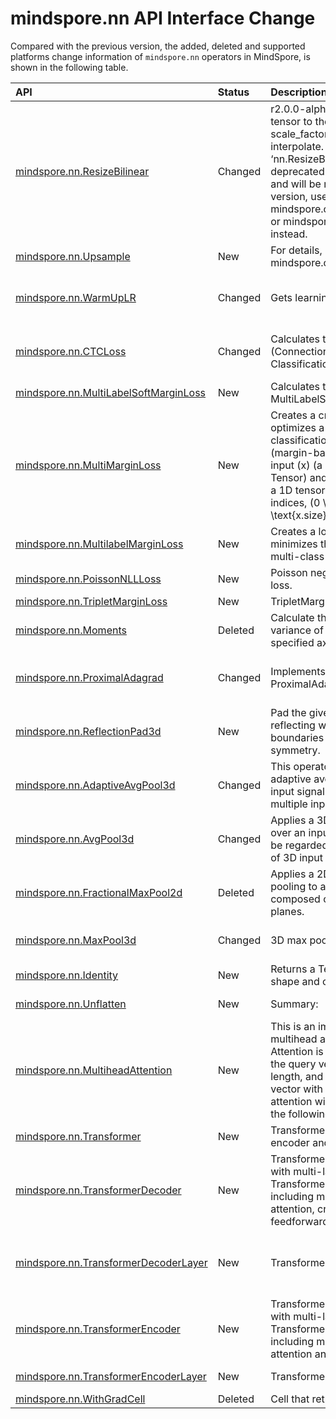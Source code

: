 # mindspore.nn API Interface Change

Compared with the previous version, the added, deleted and supported platforms change information of `mindspore.nn` operators in MindSpore, is shown in the following table.

|API|Status|Description|Support Platform|Class
|:----|:----|:----|:----|:----
[mindspore.nn.ResizeBilinear](https://mindspore.cn/docs/en/r2.0/api_python/nn/mindspore.nn.ResizeBilinear.html#mindspore.nn.ResizeBilinear)|Changed|r2.0.0-alpha: Samples the input tensor to the given size or scale_factor by using bilinear interpolate. => r2.0: ‘nn.ResizeBilinear’ is deprecated from version 2.0 and will be removed in a future version, use mindspore.ops.ResizeBilinearV2 or mindspore.ops.interpolate() instead.|r2.0.0-alpha: Ascend/CPU/GPU => r2.0: |Image Processing Layer
[mindspore.nn.Upsample](https://mindspore.cn/docs/en/r2.0/api_python/nn/mindspore.nn.Upsample.html#mindspore.nn.Upsample)|New|For details, please refer to mindspore.ops.interpolate().|r2.0: Ascend/GPU/CPU|Image Processing Layer
[mindspore.nn.WarmUpLR](https://mindspore.cn/docs/en/r2.0/api_python/nn/mindspore.nn.WarmUpLR.html#mindspore.nn.WarmUpLR)|Changed|Gets learning rate warming up.|r2.0.0-alpha: Ascend/GPU => r2.0: Ascend/GPU/CPU|LearningRateSchedule Class
[mindspore.nn.CTCLoss](https://mindspore.cn/docs/en/r2.0/api_python/nn/mindspore.nn.CTCLoss.html#mindspore.nn.CTCLoss)|Changed|Calculates the CTC (Connectionist Temporal Classification) loss.|r2.0.0-alpha: Ascend/CPU => r2.0: Ascend/GPU/CPU|Loss Function
[mindspore.nn.MultiLabelSoftMarginLoss](https://mindspore.cn/docs/en/r2.0/api_python/nn/mindspore.nn.MultiLabelSoftMarginLoss.html#mindspore.nn.MultiLabelSoftMarginLoss)|New|Calculates the MultiLabelSoftMarginLoss.|r2.0: Ascend/GPU/CPU|Loss Function
[mindspore.nn.MultiMarginLoss](https://mindspore.cn/docs/en/r2.0/api_python/nn/mindspore.nn.MultiMarginLoss.html#mindspore.nn.MultiMarginLoss)|New|Creates a criterion that optimizes a multi-class classification hinge loss (margin-based loss) between input \(x\) (a 2D mini-batch Tensor) and output \(y\) (which is a 1D tensor of target class indices, \(0 \leq y \leq \text{x.size}(1)-1\)):|r2.0: Ascend/GPU/CPU|Loss Function
[mindspore.nn.MultilabelMarginLoss](https://mindspore.cn/docs/en/r2.0/api_python/nn/mindspore.nn.MultilabelMarginLoss.html#mindspore.nn.MultilabelMarginLoss)|New|Creates a loss criterion that minimizes the hinge loss for multi-class classification tasks.|r2.0: Ascend/GPU|Loss Function
[mindspore.nn.PoissonNLLLoss](https://mindspore.cn/docs/en/r2.0/api_python/nn/mindspore.nn.PoissonNLLLoss.html#mindspore.nn.PoissonNLLLoss)|New|Poisson negative log likelihood loss.|r2.0: Ascend/GPU/CPU|Loss Function
[mindspore.nn.TripletMarginLoss](https://mindspore.cn/docs/en/r2.0/api_python/nn/mindspore.nn.TripletMarginLoss.html#mindspore.nn.TripletMarginLoss)|New|TripletMarginLoss operation.|r2.0: GPU|Loss Function
[mindspore.nn.Moments](https://mindspore.cn/docs/en/r2.0.0-alpha/api_python/nn/mindspore.nn.Moments.html#mindspore.nn.Moments)|Deleted|Calculate the mean and variance of the input x along the specified axis.|Ascend/GPU/CPU|Mathematical Operations
[mindspore.nn.ProximalAdagrad](https://mindspore.cn/docs/en/r2.0/api_python/nn/mindspore.nn.ProximalAdagrad.html#mindspore.nn.ProximalAdagrad)|Changed|Implements the ProximalAdagrad algorithm.|r2.0.0-alpha: Ascend/GPU/CPU => r2.0: Ascend/GPU|Optimizer
[mindspore.nn.ReflectionPad3d](https://mindspore.cn/docs/en/r2.0/api_python/nn/mindspore.nn.ReflectionPad3d.html#mindspore.nn.ReflectionPad3d)|New|Pad the given tensor in a reflecting way using the input boundaries as the axis of symmetry.|r2.0: Ascend/GPU/CPU|Padding Layer
[mindspore.nn.AdaptiveAvgPool3d](https://mindspore.cn/docs/en/r2.0/api_python/nn/mindspore.nn.AdaptiveAvgPool3d.html#mindspore.nn.AdaptiveAvgPool3d)|Changed|This operator applies a 3D adaptive average pooling to an input signal composed of multiple input planes.|r2.0.0-alpha: GPU => r2.0: Ascend/GPU/CPU|Pooling Layer
[mindspore.nn.AvgPool3d](https://mindspore.cn/docs/en/r2.0/api_python/nn/mindspore.nn.AvgPool3d.html#mindspore.nn.AvgPool3d)|Changed|Applies a 3D average pooling over an input Tensor which can be regarded as a composition of 3D input planes.|r2.0.0-alpha: Ascend/CPU => r2.0: Ascend/GPU/CPU|Pooling Layer
[mindspore.nn.FractionalMaxPool2d](https://mindspore.cn/docs/en/r2.0.0-alpha/api_python/nn/mindspore.nn.FractionalMaxPool2d.html#mindspore.nn.FractionalMaxPool2d)|Deleted|Applies a 2D fractional max pooling to an input signal composed of multiple input planes.|CPU|Pooling Layer
[mindspore.nn.MaxPool3d](https://mindspore.cn/docs/en/r2.0/api_python/nn/mindspore.nn.MaxPool3d.html#mindspore.nn.MaxPool3d)|Changed|3D max pooling operation.|r2.0.0-alpha: GPU => r2.0: Ascend/GPU/CPU|Pooling Layer
[mindspore.nn.Identity](https://mindspore.cn/docs/en/r2.0/api_python/nn/mindspore.nn.Identity.html#mindspore.nn.Identity)|New|Returns a Tensor with the same shape and contents as input.|r2.0: Ascend/GPU/CPU|Tools
[mindspore.nn.Unflatten](https://mindspore.cn/docs/en/r2.0/api_python/nn/mindspore.nn.Unflatten.html#mindspore.nn.Unflatten)|New|Summary:|r2.0: Ascend/GPU/CPU|Tools
[mindspore.nn.MultiheadAttention](https://mindspore.cn/docs/en/r2.0/api_python/nn/mindspore.nn.MultiheadAttention.html#mindspore.nn.MultiheadAttention)|New|This is an implementation of multihead attention in the paper Attention is all you need.Given the query vector with source length, and the key and value vector with target length, the attention will be performed as the following.|r2.0: Ascend/GPU/CPU|Transformer Layer
[mindspore.nn.Transformer](https://mindspore.cn/docs/en/r2.0/api_python/nn/mindspore.nn.Transformer.html#mindspore.nn.Transformer)|New|Transformer module including encoder and decoder.|r2.0: Ascend/GPU/CPU|Transformer Layer
[mindspore.nn.TransformerDecoder](https://mindspore.cn/docs/en/r2.0/api_python/nn/mindspore.nn.TransformerDecoder.html#mindspore.nn.TransformerDecoder)|New|Transformer Decoder module with multi-layer stacked of TransformerDecoderLayer, including multihead self attention, cross attention and feedforward layer.|r2.0: Ascend/GPU/CPU|Transformer Layer
[mindspore.nn.TransformerDecoderLayer](https://mindspore.cn/docs/en/r2.0/api_python/nn/mindspore.nn.TransformerDecoderLayer.html#mindspore.nn.TransformerDecoderLayer)|New|Transformer Decoder Layer.|r2.0.0-alpha: r2.0.0-alpha: r2.0.0-alpha: r2.0: Ascend/GPU/CPU|Transformer Layer
[mindspore.nn.TransformerEncoder](https://mindspore.cn/docs/en/r2.0/api_python/nn/mindspore.nn.TransformerEncoder.html#mindspore.nn.TransformerEncoder)|New|Transformer Encoder module with multi-layer stacked of TransformerEncoderLayer, including multihead self attention and feedforward layer.|r2.0: Ascend/GPU/CPU|Transformer Layer
[mindspore.nn.TransformerEncoderLayer](https://mindspore.cn/docs/en/r2.0/api_python/nn/mindspore.nn.TransformerEncoderLayer.html#mindspore.nn.TransformerEncoderLayer)|New|Transformer Encoder Layer.|r2.0: Ascend/GPU/CPU|Transformer Layer
[mindspore.nn.WithGradCell](https://mindspore.cn/docs/en/r2.0.0-alpha/api_python/nn/mindspore.nn.WithGradCell.html#mindspore.nn.WithGradCell)|Deleted|Cell that returns the gradients.|Ascend/GPU/CPU|Wrapper Layer
